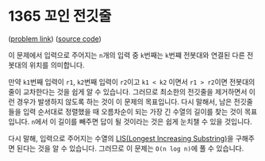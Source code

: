 # 1365 꼬인 전깃줄

([problem link](https://www.acmicpc.net/problem/1365)) ([source code](../problems/acmicpc_1365.cpp))

이 문제에서 입력으로 주어지는 `n`개의 입력 중 `k`번째는 `k`번쨰 전봇대와 연결된 다른 전봇대의 위치를 의미합니다.  

만약 `k1`번째 입력이 `r1`, `k2`번째 입력이 `r2`이고 `k1 < k2` 이면서 `r1 > r2`이면 전봇대의 줄이 교차한다는 것을 쉽게 알 수 있습니다. 그러므로 최소한의 전깃줄을 제거하면서 이런 경우가 발생하지 않도록 하는 것이 이 문제의 목표입니다. 다시 말해서, 남은 전깃줄들을 입력 순서대로 정렬했을 때 오름차순이 되는 가장 긴 수열의 길이를 찾는 것이 목표입니다. `n`에서 이 길이를 빼주면 답이 될 것이라는 것은 쉽게 눈치챌 수 있을 것입니다.

다시 말해, 입력으로 주어지는 수열의 [LIS(Longest Increasing Substring)](LIS.md)을 구해주면 된다는 것을 알 수 있습니다. 그러므로 이 문제는 `O(n log n)`에 풀 수 있습니다.
